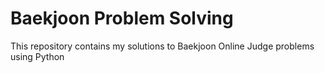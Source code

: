 # Baekjoon Problem Solving
This repository contains my solutions to Baekjoon Online Judge problems using Python
